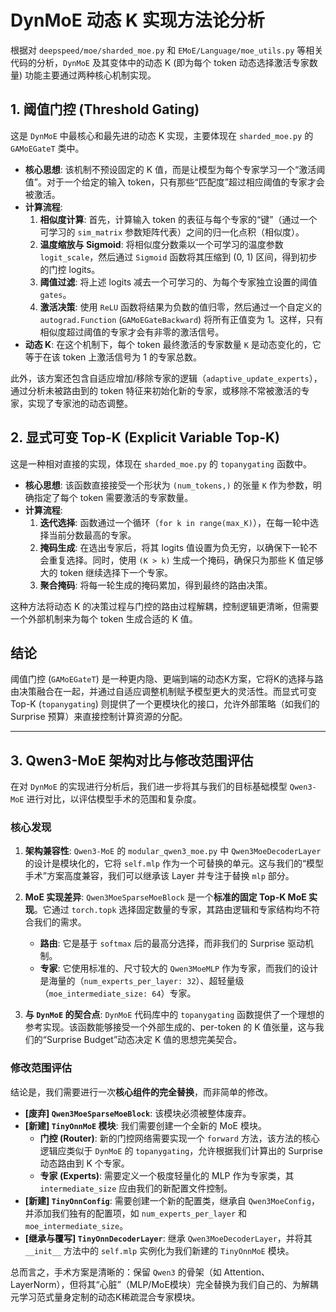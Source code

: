 # DynMoE 动态 K 实现方法论分析

根据对 `deepspeed/moe/sharded_moe.py` 和 `EMoE/Language/moe_utils.py` 等相关代码的分析，`DynMoE` 及其变体中的动态 K (即为每个 token 动态选择激活专家数量) 功能主要通过两种核心机制实现。

## 1. 阈值门控 (Threshold Gating)

这是 `DynMoE` 中最核心和最先进的动态 K 实现，主要体现在 `sharded_moe.py` 的 `GAMoEGateT` 类中。

- **核心思想**: 该机制不预设固定的 K 值，而是让模型为每个专家学习一个“激活阈值”。对于一个给定的输入 token，只有那些“匹配度”超过相应阈值的专家才会被激活。
- **计算流程**:
    1. **相似度计算**: 首先，计算输入 token 的表征与每个专家的“键”（通过一个可学习的 `sim_matrix` 参数矩阵代表）之间的归一化点积（相似度）。
    2. **温度缩放与 Sigmoid**: 将相似度分数乘以一个可学习的温度参数 `logit_scale`，然后通过 `Sigmoid` 函数将其压缩到 (0, 1) 区间，得到初步的门控 logits。
    3. **阈值过滤**: 将上述 logits 减去一个可学习的、为每个专家独立设置的阈值 `gates`。
    4. **激活决策**: 使用 `ReLU` 函数将结果为负数的值归零，然后通过一个自定义的 `autograd.Function` (`GAMoEGateBackward`) 将所有正值变为 1。这样，只有相似度超过阈值的专家才会有非零的激活信号。
- **动态 K**: 在这个机制下，每个 token 最终激活的专家数量 `K` 是动态变化的，它等于在该 token 上激活信号为 1 的专家总数。

此外，该方案还包含自适应增加/移除专家的逻辑（`adaptive_update_experts`），通过分析未被路由到的 token 特征来初始化新的专家，或移除不常被激活的专家，实现了专家池的动态调整。

## 2. 显式可变 Top-K (Explicit Variable Top-K)

这是一种相对直接的实现，体现在 `sharded_moe.py` 的 `topanygating` 函数中。

- **核心思想**: 该函数直接接受一个形状为 `(num_tokens,)` 的张量 `K` 作为参数，明确指定了每个 token 需要激活的专家数量。
- **计算流程**:
    1. **迭代选择**: 函数通过一个循环（`for k in range(max_K)`），在每一轮中选择当前分数最高的专家。
    2. **掩码生成**: 在选出专家后，将其 logits 值设置为负无穷，以确保下一轮不会重复选择。同时，使用 `(K > k)` 生成一个掩码，确保只为那些 K 值足够大的 token 继续选择下一个专家。
    3. **聚合掩码**: 将每一轮生成的掩码累加，得到最终的路由决策。

这种方法将动态 K 的决策过程与门控的路由过程解耦，控制逻辑更清晰，但需要一个外部机制来为每个 token 生成合适的 K 值。

## 结论

阈值门控 (`GAMoEGateT`) 是一种更内隐、更端到端的动态K方案，它将K的选择与路由决策融合在一起，并通过自适应调整机制赋予模型更大的灵活性。而显式可变 Top-K (`topanygating`) 则提供了一个更模块化的接口，允许外部策略（如我们的 Surprise 预算）来直接控制计算资源的分配。

---

## 3. Qwen3-MoE 架构对比与修改范围评估

在对 `DynMoE` 的实现进行分析后，我们进一步将其与我们的目标基础模型 `Qwen3-MoE` 进行对比，以评估模型手术的范围和复杂度。

### 核心发现

1. **架构兼容性**: `Qwen3-MoE` 的 `modular_qwen3_moe.py` 中 `Qwen3MoeDecoderLayer` 的设计是模块化的，它将 `self.mlp` 作为一个可替换的单元。这与我们的“模型手术”方案高度兼容，我们可以继承该 Layer 并专注于替换 `mlp` 部分。

2. **MoE 实现差异**: `Qwen3MoeSparseMoeBlock` 是一个**标准的固定 Top-K MoE 实现**。它通过 `torch.topk` 选择固定数量的专家，其路由逻辑和专家结构均不符合我们的需求。
    - **路由**: 它是基于 `softmax` 后的最高分选择，而非我们的 Surprise 驱动机制。
    - **专家**: 它使用标准的、尺寸较大的 `Qwen3MoeMLP` 作为专家，而我们的设计是海量的（`num_experts_per_layer: 32`）、超轻量级（`moe_intermediate_size: 64`）专家。

3. **与 `DynMoE` 的契合点**: `DynMoE` 代码库中的 `topanygating` 函数提供了一个理想的参考实现。该函数能够接受一个外部生成的、per-token 的 K 值张量，这与我们的“Surprise Budget”动态决定 K 值的思想完美契合。

### 修改范围评估

结论是，我们需要进行一次**核心组件的完全替换**，而非简单的修改。

- **[废弃] `Qwen3MoeSparseMoeBlock`**: 该模块必须被整体废弃。
- **[新建] `TinyOnnMoE` 模块**: 我们需要创建一个全新的 MoE 模块。
  - **门控 (Router)**: 新的门控网络需要实现一个 `forward` 方法，该方法的核心逻辑应类似于 `DynMoE` 的 `topanygating`，允许根据我们计算出的 Surprise 动态路由到 K 个专家。
  - **专家 (Experts)**: 需要定义一个极度轻量化的 MLP 作为专家类，其 `intermediate_size` 应由我们的新配置文件控制。
- **[新建] `TinyOnnConfig`**: 需要创建一个新的配置类，继承自 `Qwen3MoeConfig`，并添加我们独有的配置项，如 `num_experts_per_layer` 和 `moe_intermediate_size`。
- **[继承与覆写] `TinyOnnDecoderLayer`**: 继承 `Qwen3MoeDecoderLayer`，并将其 `__init__` 方法中的 `self.mlp` 实例化为我们新建的 `TinyOnnMoE` 模块。

总而言之，手术方案是清晰的：保留 `Qwen3` 的骨架（如 Attention、LayerNorm），但将其“心脏”（MLP/MoE模块）完全替换为我们自己的、为解耦元学习范式量身定制的动态K稀疏混合专家模块。

